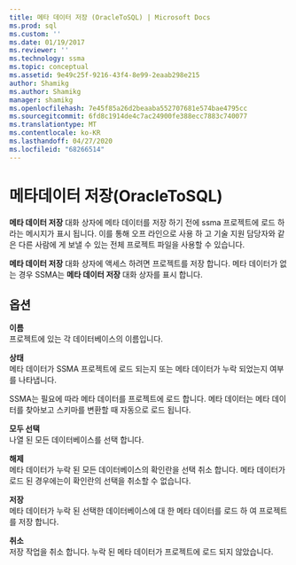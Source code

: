 ```yaml
---
title: 메타 데이터 저장 (OracleToSQL) | Microsoft Docs
ms.prod: sql
ms.custom: ''
ms.date: 01/19/2017
ms.reviewer: ''
ms.technology: ssma
ms.topic: conceptual
ms.assetid: 9e49c25f-9216-43f4-8e99-2eaab298e215
author: Shamikg
ms.author: Shamikg
manager: shamikg
ms.openlocfilehash: 7e45f85a26d2beaaba552707681e574bae4795cc
ms.sourcegitcommit: 6fd8c1914de4c7ac24900fe388ecc7883c740077
ms.translationtype: MT
ms.contentlocale: ko-KR
ms.lasthandoff: 04/27/2020
ms.locfileid: "68266514"
---
```

# <a name="save-metadata--oracletosql"></a>메타데이터 저장(OracleToSQL)
**메타 데이터 저장** 대화 상자에 메타 데이터를 저장 하기 전에 ssma 프로젝트에 로드 하 라는 메시지가 표시 됩니다. 이를 통해 오프 라인으로 사용 하 고 기술 지원 담당자와 같은 다른 사람에 게 보낼 수 있는 전체 프로젝트 파일을 사용할 수 있습니다.  
  
**메타 데이터 저장** 대화 상자에 액세스 하려면 프로젝트를 저장 합니다. 메타 데이터가 없는 경우 SSMA는 **메타 데이터 저장** 대화 상자를 표시 합니다.  
  
## <a name="options"></a>옵션  
**이름**  
프로젝트에 있는 각 데이터베이스의 이름입니다.  
  
**상태**  
메타 데이터가 SSMA 프로젝트에 로드 되는지 또는 메타 데이터가 누락 되었는지 여부를 나타냅니다.  
  
SSMA는 필요에 따라 메타 데이터를 프로젝트에 로드 합니다. 메타 데이터는 메타 데이터를 찾아보고 스키마를 변환할 때 자동으로 로드 됩니다.  
  
**모두 선택**  
나열 된 모든 데이터베이스를 선택 합니다.  
  
**해제**  
메타 데이터가 누락 된 모든 데이터베이스의 확인란을 선택 취소 합니다. 메타 데이터가 로드 된 경우에는이 확인란의 선택을 취소할 수 없습니다.  
  
**저장**  
메타 데이터가 누락 된 선택한 데이터베이스에 대 한 메타 데이터를 로드 하 여 프로젝트를 저장 합니다.  
  
**취소**  
저장 작업을 취소 합니다. 누락 된 메타 데이터가 프로젝트에 로드 되지 않았습니다.  
  
